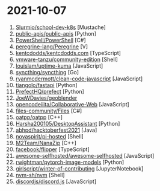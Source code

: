 # 2021-10-07

1. [Slurmio/school-dev-k8s](https://github.com/Slurmio/school-dev-k8s "") [Mustache]
2. [public-apis/public-apis](https://github.com/public-apis/public-apis "A collective list of free APIs") [Python]
3. [PowerShell/PowerShell](https://github.com/PowerShell/PowerShell "PowerShell for every system!") [C#]
4. [peregrine-lang/Peregrine](https://github.com/peregrine-lang/Peregrine "An easy to use systems programming language with Python-like syntax.") [V]
5. [kentcdodds/kentcdodds.com](https://github.com/kentcdodds/kentcdodds.com "My personal website") [TypeScript]
6. [vmware-tanzu/community-edition](https://github.com/vmware-tanzu/community-edition "VMware Tanzu Community Edition is a full-featured, easy to manage Kubernetes platform for learners and users on your local workstation or your favorite cloud. Tanzu Community Edition enables the creation of application platforms: infrastructure, tooling, and services providing location to run applications and enable positive developer experiences.") [Shell]
7. [louislam/uptime-kuma](https://github.com/louislam/uptime-kuma "A fancy self-hosted monitoring tool") [JavaScript]
8. [syncthing/syncthing](https://github.com/syncthing/syncthing "Open Source Continuous File Synchronization") [Go]
9. [ryanmcdermott/clean-code-javascript](https://github.com/ryanmcdermott/clean-code-javascript "🛁 Clean Code concepts adapted for JavaScript") [JavaScript]
10. [tiangolo/fastapi](https://github.com/tiangolo/fastapi "FastAPI framework, high performance, easy to learn, fast to code, ready for production") [Python]
11. [PrefectHQ/prefect](https://github.com/PrefectHQ/prefect "The easiest way to automate your data") [Python]
12. [JoeWDavies/geoblender](https://github.com/JoeWDavies/geoblender "Tutorials for making 3D-looking maps with Blender and QGIS") 
13. [opencodeiiita/Collaborative-Web](https://github.com/opencodeiiita/Collaborative-Web "Opencode 21 Collaborative website!") [JavaScript]
14. [files-community/Files](https://github.com/files-community/Files "A modern file manager that pushes the boundaries of the platform.") [C#]
15. [oatpp/oatpp](https://github.com/oatpp/oatpp "🌱Light and powerful C++ web framework for highly scalable and resource-efficient web application. It's zero-dependency and easy-portable.") [C++]
16. [Harsha200105/DesktopAssistant](https://github.com/Harsha200105/DesktopAssistant "A Virtual Desktop Assistant Written in Python") [Python]
17. [abhpd/hacktoberfest2021](https://github.com/abhpd/hacktoberfest2021 "🌱 Contribute your favorite 📚 Data Structure implementation, 🕸 Algorithms, and 🎲 Projects. 😊 | Very Active Repository, Star and Share with your friends |") [Java]
18. [novaspirit/pi-hosted](https://github.com/novaspirit/pi-hosted "Raspberry Pi Self Hosted Server Based on Docker / Portainer.io") [Shell]
19. [M2Team/NanaZip](https://github.com/M2Team/NanaZip "The 7-Zip derivative intended for the modern Windows experience.") [C++]
20. [facebook/flipper](https://github.com/facebook/flipper "A desktop debugging platform for mobile developers.") [TypeScript]
21. [awesome-selfhosted/awesome-selfhosted](https://github.com/awesome-selfhosted/awesome-selfhosted "A list of Free Software network services and web applications which can be hosted on your own servers") [JavaScript]
22. [rwightman/pytorch-image-models](https://github.com/rwightman/pytorch-image-models "PyTorch image models, scripts, pretrained weights -- ResNet, ResNeXT, EfficientNet, EfficientNetV2, NFNet, Vision Transformer, MixNet, MobileNet-V3/V2, RegNet, DPN, CSPNet, and more") [Python]
23. [girlscript/winter-of-contributing](https://github.com/girlscript/winter-of-contributing "GirlScript Winter of Contributing is a three-month-long Open-Source Program organized by🧡GirlScript Foundation to create the world's largest multilingual content repository that will be available to everyone.") [JupyterNotebook]
24. [nvm-sh/nvm](https://github.com/nvm-sh/nvm "Node Version Manager - POSIX-compliant bash script to manage multiple active node.js versions") [Shell]
25. [discordjs/discord.js](https://github.com/discordjs/discord.js "A powerful JavaScript library for interacting with the Discord API") [JavaScript]

